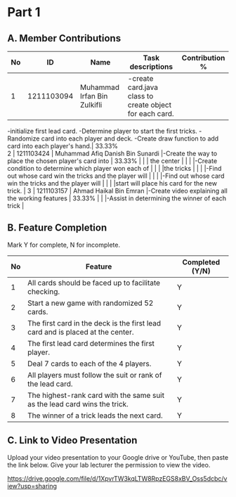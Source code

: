 # Part 1

## A. Member Contributions

No | ID          | Name                              | Task descriptions                                      | Contribution %
-- | ----------  | --------------------------------- |--------------------------------------------------------|----------------
1  | 1211103094  | Muhammad Irfan Bin Zulkifli       |-create card.java class to create object for each card.
-initialize first lead card.
-Determine player to start the first tricks.
-Randomize card into each player and deck.
-Create draw function to add card into each player's hand.|      33.33%                                                
2  | 1211103424  | Muhammad Afiq Danish Bin Sunardi  |-Create the way to place the chosen player's card into  |      33.33%
   |             |                                   | the center                                             |
   |             |                                   |-Create condition to determine which player won each of |
   |             |                                   |the tricks                                              |
   |             |                                   |-Find out whose card win the tricks and the player will |
   |             |                                   |-Find out whose card win the tricks and the player will |
   |             |                                   |start will  place his card for the new trick.           |
3  | 1211103157  | Ahmad Haikal Bin Emran            |-Create video explaining all the working features       |       33.33%
   |             |                                   |-Assist in determining the winner of each trick         |


## B. Feature Completion

Mark Y for complete, N for incomplete.

No | Feature                                                                         | Completed (Y/N)
-- | ------------------------------------------------------------------------------- | ---------------
1  | All cards should be faced up to facilitate checking.                            |         Y
2  | Start a new game with randomized 52 cards.                                      |         Y
3  | The first card in the deck is the first lead card and is placed at the center.  |         Y
4  | The first lead card determines the first player.                                |         Y
5  | Deal 7 cards to each of the 4 players.                                          |         Y
6  | All players must follow the suit or rank of the lead card.                      |         Y
7  | The highest-rank card with the same suit as the lead card wins the trick.       |         Y
8  | The winner of a trick leads the next card.                                      |         Y


## C. Link to Video Presentation

Upload your video presentation to your Google drive or YouTube, then paste the link below. Give your lab lecturer the permission to view the video.

https://drive.google.com/file/d/1XpvrTW3kqLTW8RpzEGS8xBV_Oss5dcbc/view?usp=sharing
